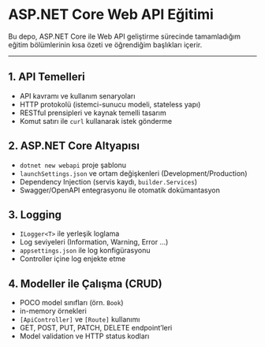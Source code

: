 # ASP.NET Core Web API Eğitimi

Bu depo, ASP.NET Core ile Web API geliştirme sürecinde tamamladığım eğitim bölümlerinin kısa özeti ve öğrendiğim başlıkları içerir.

---

## 1. API Temelleri   
  - API kavramı ve kullanım senaryoları  
  - HTTP protokolü (istemci-sunucu modeli, stateless yapı)  
  - RESTful prensipleri ve kaynak temelli tasarım  
  - Komut satırı ile `curl` kullanarak istek gönderme  

## 2. ASP.NET Core Altyapısı  
  - `dotnet new webapi` proje şablonu  
  - `launchSettings.json` ve ortam değişkenleri (Development/Production)  
  - Dependency Injection (servis kaydı, `builder.Services`)  
  - Swagger/OpenAPI entegrasyonu ile otomatik dokümantasyon  

## 3. Logging   
  - `ILogger<T>` ile yerleşik loglama  
  - Log seviyeleri (Information, Warning, Error …)  
  - `appsettings.json` ile log konfigürasyonu  
  - Controller içine log enjekte etme  

## 4. Modeller ile Çalışma (CRUD)    
  - POCO model sınıfları (örn. `Book`)  
  - in-memory örnekleri  
  - `[ApiController]` ve `[Route]` kullanımı  
  - GET, POST, PUT, PATCH, DELETE endpoint’leri  
  - Model validation ve HTTP status kodları  